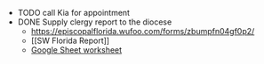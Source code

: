 - TODO call Kia for appointment
- DONE Supply clergy report to the diocese
	- https://episcopalflorida.wufoo.com/forms/zbumpfn04gf0p2/
	- [[SW Florida Report]]
	- [Google Sheet worksheet](https://docs.google.com/spreadsheets/d/1G2meexvCBrCU22v8n0yso72WKga6yuyUkofD2xnp0NY/edit?usp=sharing)
